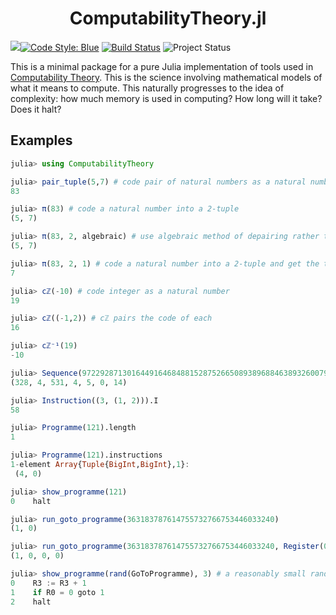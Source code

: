 <h1 align="center">
    ComputabilityTheory.jl
</h1>

[![][docs-dev-img]][docs-dev-url][![Code Style: Blue][code-style-img]][code-style-url] [![Build Status](https://travis-ci.com/jakewilliami/ComputabilityTheory.jl.svg?branch=master)](https://travis-ci.com/jakewilliami/ComputabilityTheory.jl) ![Project Status](https://img.shields.io/badge/status-maturing-green)


This is a minimal package for a pure Julia implementation of tools used in [Computability Theory](https://en.wikipedia.org/wiki/Computability_theory).  This is the science involving mathematical models of what it means to compute.  This naturally progresses to the idea of complexity: how much memory is used in computing?  How long will it take?  Does it halt?

## Examples

```julia
julia> using ComputabilityTheory

julia> pair_tuple(5,7) # code pair of natural numbers as a natural number
83

julia> π(83) # code a natural number into a 2-tuple
(5, 7)

julia> π(83, 2, algebraic) # use algebraic method of depairing rather than search (much faster)
(5, 7)

julia> π(83, 2, 1) # code a natural number into a 2-tuple and get the the number in the tuple indexed by 1 (index starting from zero)
7

julia> cℤ(-10) # code integer as a natural number
19

julia> cℤ((-1,2)) # cℤ pairs the code of each
16

julia> cℤ⁻¹(19)
-10

julia> Sequence(972292871301644916468488152875266508938968846389326007980307063346008398713128885682044504108288931767348821063618087715644933567266540511345568504718733339523678538338052787779884557674350959673597803113281693069940562881722205193604550737455583875504348606989700013337656597740101535).instructions
(328, 4, 531, 4, 5, 0, 14)

julia> Instruction((3, (1, 2))).I
58

julia> Programme(121).length
1

julia> Programme(121).instructions
1-element Array{Tuple{BigInt,BigInt},1}:
 (4, 0)

julia> show_programme(121)
0    halt

julia> run_goto_programme(363183787614755732766753446033240)
(1, 0)

julia> run_goto_programme(363183787614755732766753446033240, Register(0, 0, 0 ,0))
(1, 0, 0, 0)

julia> show_programme(rand(GoToProgramme), 3) # a reasonably small random programme with 3 lines
0    R3 := R3 + 1
1    if R0 = 0 goto 1
2    halt
```

[docs-dev-img]: https://img.shields.io/badge/docs-dev-blue.svg
[docs-dev-url]: https://juliadocs.github.io/ComputabilityTheory.jl/

[docs-stable-img]: https://img.shields.io/badge/docs-stable-blue.svg
[docs-stable-url]: https://juliadocs.github.io/ComputabilityTheory.jl/stable

[code-style-img]: https://img.shields.io/badge/code%20style-blue-4495d1.svg
[code-style-url]: https://github.com/invenia/BlueStyle


